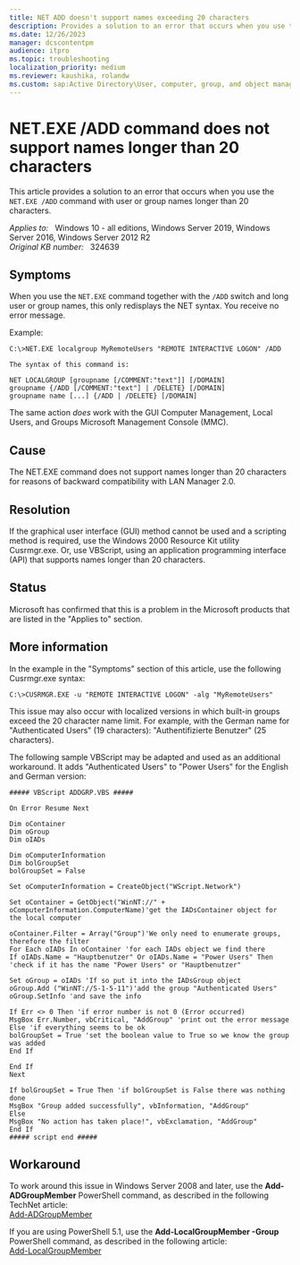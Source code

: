 ```yaml
---
title: NET ADD doesn't support names exceeding 20 characters
description: Provides a solution to an error that occurs when you use the NET.EXE /ADD command with user or group names longer than 20 characters.
ms.date: 12/26/2023
manager: dcscontentpm
audience: itpro
ms.topic: troubleshooting
localization_priority: medium
ms.reviewer: kaushika, rolandw
ms.custom: sap:Active Directory\User, computer, group, and object management, csstroubleshoot
---
```

# NET.EXE /ADD command does not support names longer than 20 characters

This article provides a solution to an error that occurs when you use the `NET.EXE /ADD` command with user or group names longer than 20 characters.

_Applies to:_ &nbsp; Windows 10 - all editions, Windows Server 2019, Windows Server 2016, Windows Server 2012 R2  
_Original KB number:_ &nbsp; 324639

## Symptoms

When you use the `NET.EXE` command together with the `/ADD` switch and long user or group names, this only redisplays the NET syntax. You receive no error message.

Example:

```console
C:\>NET.EXE localgroup MyRemoteUsers "REMOTE INTERACTIVE LOGON" /ADD

The syntax of this command is:

NET LOCALGROUP [groupname [/COMMENT:"text"]] [/DOMAIN]
groupname {/ADD [/COMMENT:"text"] | /DELETE} [/DOMAIN]
groupname name [...] {/ADD | /DELETE} [/DOMAIN]
```

The same action *does* work with the GUI Computer Management, Local Users, and Groups Microsoft Management Console (MMC).

## Cause

The NET.EXE command does not support names longer than 20 characters for reasons of backward compatibility with LAN Manager 2.0.

## Resolution

If the graphical user interface (GUI) method cannot be used and a scripting method is required, use the Windows 2000 Resource Kit utility Cusrmgr.exe. Or, use VBScript, using an application programming interface (API) that supports names longer than 20 characters.

## Status

Microsoft has confirmed that this is a problem in the Microsoft products that are listed in the "Applies to" section.  

## More information

In the example in the "Symptoms" section of this article, use the following Cusrmgr.exe syntax:

```console
C:\>CUSRMGR.EXE -u "REMOTE INTERACTIVE LOGON" -alg "MyRemoteUsers"
```

This issue may also occur with localized versions in which built-in groups exceed the 20 character name limit. For example, with the German name for "Authenticated Users" (19 characters): "Authentifizierte Benutzer" (25 characters).

The following sample VBScript may be adapted and used as an additional workaround. It adds "Authenticated Users" to "Power Users" for the English and German version:

```vbscript
##### VBScript ADDGRP.VBS #####

On Error Resume Next  

Dim oContainer  
Dim oGroup  
Dim oIADs  

Dim oComputerInformation  
Dim bolGroupSet  
bolGroupSet = False  

Set oComputerInformation = CreateObject("WScript.Network")  

Set oContainer = GetObject("WinNT://" +  
oComputerInformation.ComputerName)'get the IADsContainer object for the local computer  

oContainer.Filter = Array("Group")'We only need to enumerate groups,
therefore the filter  
For Each oIADs In oContainer 'for each IADs object we find there  
If oIADs.Name = "Hauptbenutzer" Or oIADs.Name = "Power Users" Then  
'check if it has the name "Power Users" or "Hauptbenutzer"  

Set oGroup = oIADs 'If so put it into the IADsGroup object  
oGroup.Add ("WinNT://S-1-5-11")'add the group "Authenticated Users"  
oGroup.SetInfo 'and save the info  

If Err <> 0 Then 'if error number is not 0 (Error occurred)  
MsgBox Err.Number, vbCritical, "AddGroup" 'print out the error message  
Else 'if everything seems to be ok  
bolGroupSet = True 'set the boolean value to True so we know the group was added  
End If  

End If  
Next  

If bolGroupSet = True Then 'if bolGroupSet is False there was nothing done  
MsgBox "Group added successfully", vbInformation, "AddGroup"  
Else  
MsgBox "No action has taken place!", vbExclamation, "AddGroup"  
End If  
##### script end #####
```

## Workaround

To work around this issue in Windows Server 2008 and later, use the **Add-ADGroupMember** PowerShell command, as described in the following TechNet article:  
[Add-ADGroupMember](/previous-versions/windows/it-pro/windows-server-2008-R2-and-2008/ee617210(v=technet.10))

If you are using PowerShell 5.1, use the **Add-LocalGroupMember -Group** PowerShell command, as described in the following article:  
[Add-LocalGroupMember](/powershell/module/microsoft.powershell.localaccounts/add-localgroupmember)
